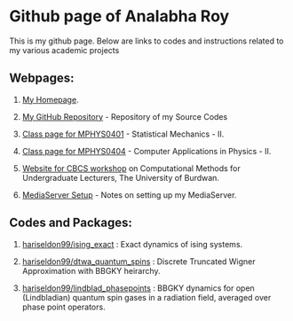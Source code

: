 # Github page of Analabha Roy

This is my github page. Below are links to codes and instructions related to my various academic projects

## Webpages:
1. [My Homepage](https://physics.utexas.edu/~daneel/).

2. [My GitHub Repository](https://github.com/hariseldon99) - Repository of my Source Codes

3. [Class page for MPHYS0401](https://sites.google.com/a/phys.buruniv.ac.in/statmech2/) - Statistical Mechanics - II.

4. [Class page for MPHYS0404](https://sites.google.com/a/phys.buruniv.ac.in/numerical/) - Computer Applications in Physics - II.

5. [Website for CBCS workshop](https://sites.google.com/phys.buruniv.ac.in/programming-workshop-cbcs/) on Computational Methods for Undergraduate Lecturers, The University of Burdwan. 

6. [MediaServer Setup](MediaServer_notes.md) - Notes on setting up my MediaServer.

## Codes and Packages:

1. [hariseldon99/ising_exact](https://github.com/hariseldon99/ising_exact) : Exact dynamics of ising systems.

2. [hariseldon99/dtwa_quantum_spins](https://github.com/hariseldon99/dtwa_quantum_spins) : Discrete Truncated Wigner Approximation with BBGKY heirarchy.

3. [hariseldon99/lindblad_phasepoints](https://github.com/hariseldon99/lindblad_phasepoints) : BBGKY dynamics for open (Lindbladian) quantum spin gases in a radiation field, averaged over phase point operators.
